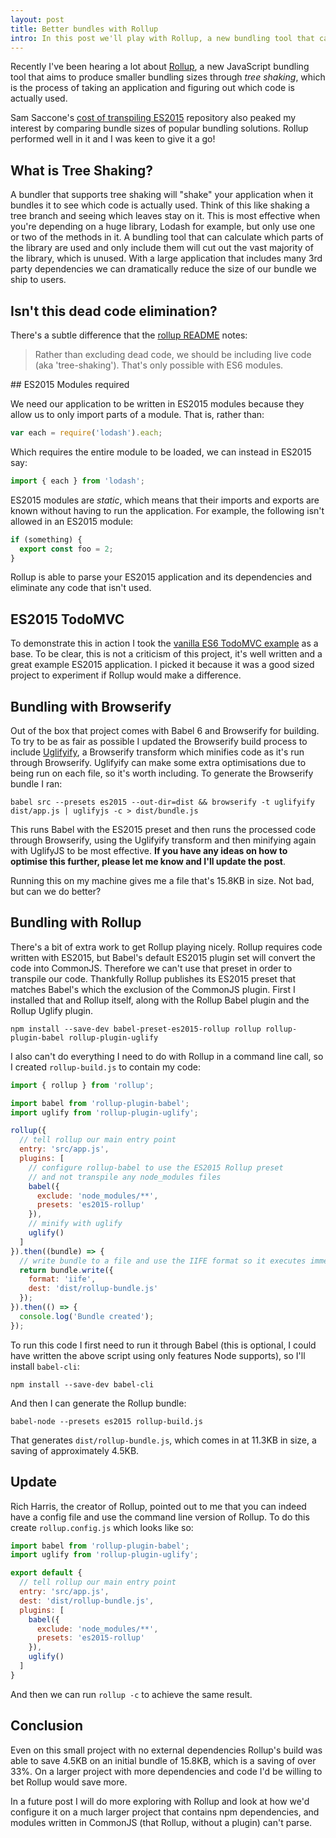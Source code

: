 ```yaml
---
layout: post
title: Better bundles with Rollup
intro: In this post we'll play with Rollup, a new bundling tool that can eliminate dead code and produce smaller bundles.
---
```


Recently I've been hearing a lot about [Rollup](https://github.com/rollup/rollup), a new JavaScript bundling tool that aims to produce smaller bundling sizes through _tree shaking_, which is the process of taking an application and figuring out which code is actually used.

Sam Saccone's [cost of transpiling ES2015](https://github.com/samccone/The-cost-of-transpiling-es2015-in-2016) repository also peaked my interest by comparing bundle sizes of popular bundling solutions. Rollup performed well in it and I was keen to give it a go!

## What is Tree Shaking?

A bundler that supports tree shaking will "shake" your application when it bundles it to see which code is actually used. Think of this like shaking a tree branch and seeing which leaves stay on it. This is most effective when you're depending on a huge library, Lodash for example, but only use one or two of the methods in it. A bundling tool that can calculate which parts of the library are used and only include them will cut out the vast majority of the library, which is unused. With a large application that includes many 3rd party dependencies we can dramatically reduce the size of our bundle we ship to users.

## Isn't this dead code elimination?

There's a subtle difference that the [rollup README](https://github.com/rollup/rollup) notes:

> Rather than excluding dead code, we should be including live code (aka 'tree-shaking'). That's only possible with ES6 modules.

## ES2015 Modules required

We need our application to be written in ES2015 modules because they allow us to only import parts of a module. That is, rather than:

```javascript
var each = require('lodash').each;
```

Which requires the entire module to be loaded, we can instead in ES2015 say:

```javascript
import { each } from 'lodash';
```

ES2015 modules are _static_, which means that their imports and exports are known without having to run the application. For example, the following isn't allowed in an ES2015 module:

```javascript
if (something) {
  export const foo = 2;
}
```

Rollup is able to parse your ES2015 application and its dependencies and eliminate any code that isn't used.

## ES2015 TodoMVC

To demonstrate this in action I took the [vanilla ES6 TodoMVC example](https://github.com/tastejs/todomvc/tree/gh-pages/examples/vanilla-es6) as a base. To be clear, this is not a criticism of this project, it's well written and a great example ES2015 application. I picked it because it was a good sized project to experiment if Rollup would make a difference.

## Bundling with Browserify

Out of the box that project comes with Babel 6 and Browserify for building. To try to be as fair as possible I updated the Browserify build process to include [Uglifyify](https://github.com/hughsk/uglifyify), a Browserify transform which minifies code as it's run through Browserify. Uglifyify can make some extra optimisations due to being run on each file, so it's worth including. To generate the Browserify bundle I ran:

```
babel src --presets es2015 --out-dir=dist && browserify -t uglifyify dist/app.js | uglifyjs -c > dist/bundle.js
```

This runs Babel with the ES2015 preset and then runs the processed code through Browserify, using the Uglifyify transform and then minifying again with UglifyJS to be most effective. __If you have any ideas on how to optimise this further, please let me know and I'll update the post__.

Running this on my machine gives me a file that's 15.8KB in size. Not bad, but can we do better?

## Bundling with Rollup

There's a bit of extra work to get Rollup playing nicely. Rollup requires code written with ES2015, but Babel's default ES2015 plugin set will convert the code into CommonJS. Therefore we can't use that preset in order to transpile our code. Thankfully Rollup publishes its ES2015 preset that matches Babel's which the exclusion of the CommonJS plugin. First I installed that and Rollup itself, along with the Rollup Babel plugin and the Rollup Uglify plugin.

```
npm install --save-dev babel-preset-es2015-rollup rollup rollup-plugin-babel rollup-plugin-uglify
```

I also can't do everything I need to do with Rollup in a command line call, so I created `rollup-build.js` to contain my code:


```javascript
import { rollup } from 'rollup';

import babel from 'rollup-plugin-babel';
import uglify from 'rollup-plugin-uglify';

rollup({
  // tell rollup our main entry point
  entry: 'src/app.js',
  plugins: [
    // configure rollup-babel to use the ES2015 Rollup preset
	// and not transpile any node_modules files
    babel({
      exclude: 'node_modules/**',
      presets: 'es2015-rollup'
    }),
	// minify with uglify
	uglify()
  ]
}).then((bundle) => {
  // write bundle to a file and use the IIFE format so it executes immediately
  return bundle.write({
    format: 'iife',
    dest: 'dist/rollup-bundle.js'
  });
}).then(() => {
  console.log('Bundle created');
});
```

To run this code I first need to run it through Babel (this is optional, I could have written the above script using only features Node supports), so I'll install `babel-cli`:

```
npm install --save-dev babel-cli
```

And then I can generate the Rollup bundle:

```
babel-node --presets es2015 rollup-build.js
```

That generates `dist/rollup-bundle.js`, which comes in at 11.3KB in size, a saving of approximately 4.5KB.

## Update

Rich Harris, the creator of Rollup, pointed out to me that you can indeed have a config file and use the command line version of Rollup. To do this create `rollup.config.js` which looks like so:

```javascript
import babel from 'rollup-plugin-babel';
import uglify from 'rollup-plugin-uglify';

export default {
  // tell rollup our main entry point
  entry: 'src/app.js',
  dest: 'dist/rollup-bundle.js',
  plugins: [
    babel({
      exclude: 'node_modules/**',
      presets: 'es2015-rollup'
    }),
    uglify()
  ]
}
```

And then we can run `rollup -c` to achieve the same result.

## Conclusion

Even on this small project with no external dependencies Rollup's build was able to save 4.5KB on an initial bundle of 15.8KB, which is a saving of over 33%. On a larger project with more dependencies and code I'd be willing to bet Rollup would save more.

In a future post I will do more exploring with Rollup and look at how we'd configure it on a much larger project that contains npm dependencies, and modules written in CommonJS (that Rollup, without a plugin) can't parse.




